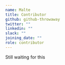 ```yaml
---
name: Malte
title: Contributor
github: github-throwaway
twitter: ""
linkedin: ""
slack: ""
joining_date: ""
role: contributor
---
```


Still waiting for this
